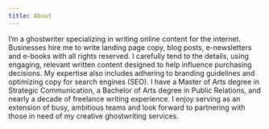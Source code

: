 ```yaml
---
title: About
---
```

I’m a ghostwriter specializing in writing online content for the internet. Businesses hire me to write landing page copy, blog posts, e-newsletters and e-books with all rights reserved. I carefully tend to the details, using engaging, relevant written content designed to help influence purchasing decisions. My expertise also includes adhering to branding guidelines and optimizing copy for search engines (SEO). I have a Master of Arts degree in Strategic Communication, a Bachelor of Arts degree in Public Relations, and nearly a decade of freelance writing experience. I enjoy serving as an extension of busy, ambitious teams and look forward to partnering with those in need of my creative ghostwriting services.